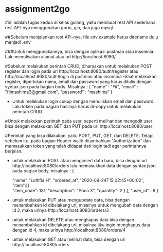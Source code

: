 # assignment2go
#ini adalah tugas kedua di kelas golang, yaitu membuat rest API sederhana
rest API-nya menggunakan gorm, gin, dan juga mysql.

##Sebelum menjalankan rest API-nya, file env.example harus direname dulu menjadi .env

###Untuk menggunakannya, bisa dengan aplikasi postman atau insomnia.
Lalu menulisakan alamat atau url http://localhost:8080/

#Sebelum melakukan perintah CRUD, diharuskan untuk melakukan POST register dan login pada url http://localhost:8080/auth/register atau http://localhost:8080/auth/login di postman atau insomnia
-Saat melakukan register, diperlukan nama, email dan password yang harus ditulis dengan syntax json pada bagian body. Misalnya :
{
	"name" : "Fii",
	"email" : "fiimashima3@gmail.com",
	"password" : "mashima"
}
- Untuk melakukan login cukup dengan menuliskan email dan password. Lalu token pada bagian hasilnya harus di-copy untuk melakukan perintah CRUD

#Untuk melakukan perintah pada user, seperti melihat dan mengedit user bisa dengan melakukan GET dan PUT pada url http://localhost:8080/user

#Perintah yang bisa dilakukan, yaitu POST, PUT, GET, dan DELETE. 
Tetapi sebelum itu, pada bagian Header wajib ditambahkan "Authorization" dan memasukkan token yang telah didapat dari login tadi agar perintahnya berjalan.
- untuk melakukan POST atau menginsert data baru, bisa dengan url http://localhost:8080/orders
lalu memasukkan data dengan syntax json pada bagian body, misalnya :
{
	
	"name":"Luthfia H",
	"ordered_at":"2020-09-24T15:02:45+00:00",
	"item":[{	
		"item_code": 131,
				"description": "Poco X",
				"quantity": 2
	}
	],
	"user_id" : 8
}
- untuk melakukan PUT atau mengupdate data, bisa dengan menambahkan id dibelakang url, misalnya untuk mengubah data dengan id 3, maka urlnya http://localhost:8080/orders/3
- untuk melakukan DELETE atau menghapus data bisa dengan menambahkan id dibelakang url, misalnya jika ingin menghapus data dengan id 4, maka urlnya http://localhost:8080/orders/4
- untuk melakukan GET atau melihat data, bisa dengan url http://localhost:8080/orders

